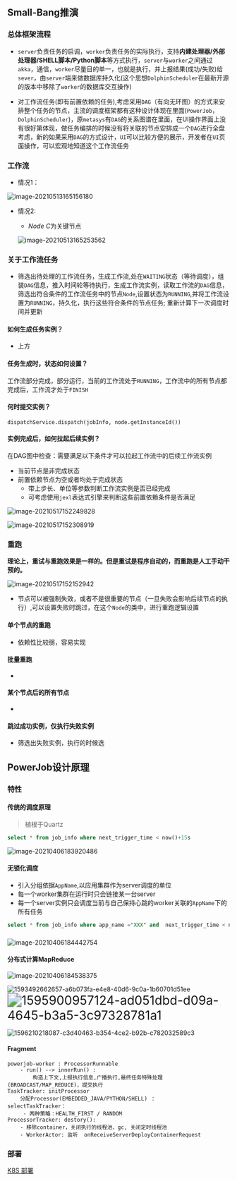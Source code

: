 

## Small-Bang推演











### 总体框架流程

- `server`负责任务的启调，`worker`负责任务的实际执行，支持**内建处理器/外部处理器/SHELL脚本/Python脚本**等方式执行，`server`与`worker`之间通过`akka`，通信，`worker`尽量目的单一，也就是执行，并上报结果(成功/失败)给`sever`，由`server`端来做数据库持久化(这个思想`DolphinScheduler`在最新开源的版本中移除了`worker`的数据库交互操作)

- 对工作流任务(即有前置依赖的任务),考虑采用`DAG`（有向无环图）的方式来安排整个任务的节点，主流的调度框架都有这种设计体现在里面(`PowerJob`，`DolphinScheduler`)，原`metasys`有`DAG`的关系图谱在里面，在UI操作界面上没有很好第体现，做任务编排的时候没有将关联的节点安排成一个`DAG`进行全盘考虑，新的如果采用`DAG`的方式设计，`UI`可以比较方便的展示，开发者在`UI`页面操作，可以宏观地知道这个工作流任务

### 工作流

-  情况1：

![image-20210513165156180](D:\Dev\SrcCode\spring-boot-climbing\data-climbing-manuscripts\src\main\data\scheduler\powerjob\PowerJob设计原理.assets\image-20210513165156180.png)





- 情况2:

  - $Node \: C$为关键节点

  ![image-20210513165253562](D:\Dev\SrcCode\spring-boot-climbing\data-climbing-manuscripts\src\main\data\scheduler\powerjob\PowerJob设计原理.assets\image-20210513165253562.png)



### 关于工作流任务

- 筛选出待处理的工作流任务，生成工作流,处在`WAITING`状态（等待调度），组装`DAG`信息，推入时间轮等待执行，生成工作流实例，读取工作流的`DAG`信息，筛选出符合条件的工作流任务中的节点`Node`,设置状态为`RUNNING`,并将工作流设置为`RUNNING`，持久化，执行这些符合条件的节点任务; 重新计算下一次调度时间并更新

#### 如何生成任务实例？

- 上方

#### 任务生成时，状态如何设置？

 工作流部分完成，部分运行，当前的工作流处于`RUNNING`，工作流中的所有节点都完成后，工作流才处于`FINISH`

#### 何时提交实例？

 `dispatchService.dispatch(jobInfo, node.getInstanceId())`

#### 实例完成后，如何拉起后续实例？

在DAG图中检查：需要满足以下条件才可以拉起工作流中的后续工作流实例

- 当前节点是非完成状态
- 前置依赖节点为空或者均处于完成状态
  - 带上步长、单位等参数判断工作流实例是否已经完成
  - 可考虑使用`jexl`表达式引擎来判断这些前置依赖条件是否满足

![image-20210517152249828](D:\Dev\SrcCode\spring-boot-climbing\data-climbing-manuscripts\src\main\data\scheduler\powerjob\PowerJob设计原理.assets\image-20210517152249828.png)



![image-20210517152308919](D:\Dev\SrcCode\spring-boot-climbing\data-climbing-manuscripts\src\main\data\scheduler\powerjob\PowerJob设计原理.assets\image-20210517152308919.png)







### 重跑

**理论上，重试与重跑效果是一样的。但是重试是程序自动的，而重跑是人工手动干预的。**

![image-20210517152152942](D:\Dev\SrcCode\spring-boot-climbing\data-climbing-manuscripts\src\main\data\scheduler\powerjob\PowerJob设计原理.assets\image-20210517152152942.png)



- 节点可以被强制失效，或者不是很重要的节点（一旦失败会影响后续节点的执行）,可以设置失败时跳过，在这个`Node`的类中，进行重跑逻辑设置

#### 单个节点的重跑

- 依赖性比较弱，容易实现

#### 批量重跑

- 

#### 某个节点后的所有节点

- 

#### 跳过成功实例，仅执行失败实例

- 筛选出失败实例，执行的时候选





## PowerJob设计原理

### 特性

#### 传统的调度原理

> 植根于Quartz

```sql
select * from job_info where next_trigger_time < now()+15s
```



![image-20210406183920486](D:\Dev\SrcCode\spring-boot-climbing\data-climbing-manuscripts\src\main\data\scheduler\powerjob\PowerJob设计原理.assets\image-20210406183920486.png)

#### 无锁化调度

- 引入分组依据`AppName`,以应用集群作为server调度的单位
- 每一个worker集群在运行时只会链接某一台server
- 每一个server实例只会调度当前与自己保持心跳的worker关联的`AppName`下的所有任务

```sql
select * from job_info where app_name ="XXX" and  next_trigger_time < now()+15s
```

### 

![image-20210406184442754](D:\Dev\SrcCode\spring-boot-climbing\data-climbing-manuscripts\src\main\data\scheduler\powerjob\PowerJob设计原理.assets\image-20210406184442754.png)



#### 分布式计算MapReduce

![image-20210406184538375](D:\Dev\SrcCode\spring-boot-climbing\data-climbing-manuscripts\src\main\data\scheduler\powerjob\PowerJob设计原理.assets\image-20210406184538375.png)



![1593492662657-a6b073fa-e4e8-40d6-9c0a-1b60701d51ee](D:\Dev\SrcCode\spring-boot-climbing\data-climbing-manuscripts\src\main\data\scheduler\powerjob\PowerJob设计原理.assets\1593492662657-a6b073fa-e4e8-40d6-9c0a-1b60701d51ee.png)<img src="D:\Dev\SrcCode\spring-boot-climbing\data-climbing-manuscripts\src\main\data\scheduler\powerjob\PowerJob设计原理.assets\1595900957124-ad051dbd-d09a-4645-b3a5-3c97328781a1.png" alt="1595900957124-ad051dbd-d09a-4645-b3a5-3c97328781a1" style="zoom:200%;" />

![1596210218087-c3d40463-b354-4ce2-b92b-c782032589c3](D:\Dev\SrcCode\spring-boot-climbing\data-climbing-manuscripts\src\main\data\scheduler\powerjob\PowerJob设计原理.assets\1596210218087-c3d40463-b354-4ce2-b92b-c782032589c3.png)



#### Fragment

```
powerjob-worker : ProcessorRunnable
    - run() --> innerRun() : 
		构造上下文,上报执行信息,广播执行,最终任务特殊处理(BROADCAST/MAP_REDUCE)，提交执行
TaskTracker: initProcessor
	分配Processor(EMBEDDED_JAVA/PYTHON/SHELL) ：
selectTaskTracker：
     - 两种策略：HEALTH_FIRST / RANDOM
ProcessorTracker: destory():
	- 移除container，关闭执行的线程池，gc, 关闭定时线程池
	- WorkerActor: 监听  onReceiveServerDeployContainerRequest 
```









### 部署

[K8S 部署](https://github.com/PowerJob/PowerJob/issues/157)

